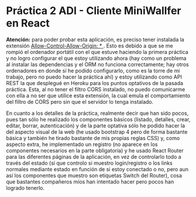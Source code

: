 Práctica 2 ADI - Cliente MiniWallfer en React
=============================================

**Atención:** para poder probar esta aplicación, es preciso tener instalada la extensión [Allow-Control-Allow-Origin: *
](https://chrome.google.com/webstore/detail/allow-control-allow-origi/nlfbmbojpeacfghkpbjhddihlkkiljbi). Esto es debido a que se me rompió el ordenador portátil con el que estuve haciendo la primera práctica y no logro configurar el que estoy utilizando ahora (hay como un problema al instalar las dependencias y el ORM no funciona correctamente; hay otros ordenadores en donde sí he podido configurarlo, como es la torre de mi trabajo, pero no puedo hacer la práctica ahí) y estoy utilizando como API REST la que desplegué en Heroku para los puntos optativos de la pasada práctica. Esta, al no tener el filtro CORS instalado, no puedo comunicarme con ella a no ser que utilice esta extensión, la cual emula el comportamiento del filtro de CORS pero sin que el servidor lo tenga instalado.

En cuanto a los detalles de la práctica, realmente decir que han sido pocos, pues tan sólo he realizado los componentes básicos (listado, detalles, crear, editar, borrar, autenticación) y de la parte optativa sólo he podido hacer la del aspecto visual de la web (he usado bootstrap 4 pero de forma bastante básica y también he tirado bastante de mis propias reglas CSS) y, como aspecto extra, he implementado un registro (no aparece en los componentes necesarios en la parte obligatoria) y he usado React Router para las diferentes páginas de la aplicación, en vez de controlarlo todo a través del estado (sí que controlo si muestro login/registro o los links normales mediante estado en función de si estoy conectado o no, pero aun así los componentes que muestro son etiquetas Switch del Router), cosa que bastantes compañeros míos han intentado hacer pero pocos han logrado tenerlo.
